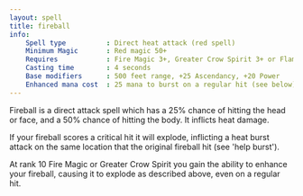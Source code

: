 ```yaml
---
layout: spell
title: fireball
info:
    Spell type          : Direct heat attack (red spell)
    Minimum Magic       : Red magic 50+
    Requires            : Fire Magic 3+, Greater Crow Spirit 3+ or Flameborn Adept
    Casting time        : 4 seconds
    Base modifiers      : 500 feet range, +25 Ascendancy, +20 Power
    Enhanced mana cost  : 25 mana to burst on a regular hit (see below)
---
```


Fireball is a direct attack spell which has a 25% chance of hitting the head 
or face, and a 50% chance of hitting the body.  It inflicts heat damage.

If your fireball scores a critical hit it will explode, inflicting a heat burst
attack on the same location that the original fireball hit (see 'help burst').

At rank 10 Fire Magic or Greater Crow Spirit you gain the ability to enhance
your fireball, causing it to explode as described above, even on a regular hit.
